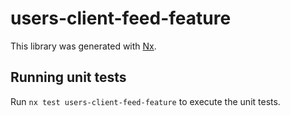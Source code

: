 # users-client-feed-feature

This library was generated with [Nx](https://nx.dev).

## Running unit tests

Run `nx test users-client-feed-feature` to execute the unit tests.
